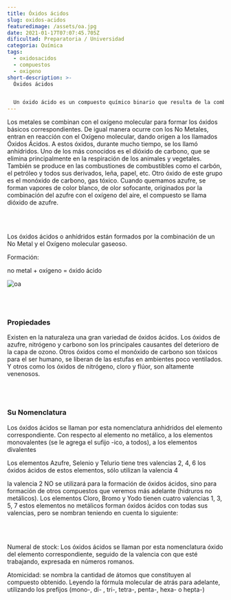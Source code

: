 ```yaml
---
title: Óxidos ácidos
slug: oxidos-acidos
featuredimage: /assets/oa.jpg
date: 2021-01-17T07:07:45.705Z
dificultad: Preparatoria / Universidad
categoria: Química
tags:
  - oxidosacidos
  - compuestos
  - oxigeno
short-description: >-
  Óxidos ácidos


  Un óxido ácido es un compuesto químico binario que resulta de la combinación de un elemento no metal con el oxígeno.
---
```

Los metales se combinan con el oxígeno molecular para formar los óxidos básicos correspondientes. De igual manera ocurre con los No Metales, entran en reacción con el Oxígeno molecular, dando origen a los llamados Óxidos Ácidos. A estos óxidos, durante mucho tiempo, se los llamó anhídridos. Uno de los más conocidos es el dióxido de carbono, que se elimina principalmente en la respiración de los animales y vegetales. También se produce en las combustiones de combustibles como el carbón, el petróleo y todos sus derivados, leña, papel, etc. Otro óxido de este grupo es el monóxido de carbono, gas tóxico. Cuando quemamos azufre, se forman vapores de color blanco, de olor sofocante, originados por la combinación del azufre con el oxígeno del aire, el compuesto se llama dióxido de azufre.

<br/><br/>

Los óxidos ácidos o anhídridos están formados por la combinación de un No Metal y el Oxígeno molecular gaseoso.

Formación:

no metal + oxígeno = óxido ácido

![oa](/assets/oa22.jpg "oa")

<br/><br/>

### Propiedades 

Existen en la naturaleza una gran variedad de óxidos ácidos. Los óxidos de azufre, nitrógeno y carbono son los principales causantes del deterioro de la capa de ozono. Otros óxidos como el monóxido de carbono son tóxicos para el ser humano, se liberan de las estufas en ambientes poco ventilados. Y otros como los óxidos de nitrógeno, cloro y flúor, son altamente venenosos.

<br/><br/>

### Su Nomenclatura

Los óxidos ácidos se llaman por esta nomenclatura anhidridos del elemento correspondiente. Con respecto al elemento no metálico, a los elementos monovalentes (se le agrega el sufijo -ico, a todos), a los elementos divalentes

Los elementos Azufre, Selenio y Telurio tiene tres valencias 2, 4, 6 los óxidos ácidos de estos elementos, sólo utilizan la valencia 4

la valencia 2 NO se utilizará para la formación de óxidos ácidos, sino para formación de otros compuestos que veremos más adelante (hidruros no metálicos). Los elementos Cloro, Bromo y Yodo tienen cuatro valencias 1, 3, 5, 7 estos elementos no metálicos forman óxidos ácidos con todas sus valencias, pero se nombran teniendo en cuenta lo siguiente:

<br/><br/>

Numeral de stock: Los óxidos ácidos se llaman por esta nomenclatura óxido del elemento correspondiente, seguido de la valencia con que esté trabajando, expresada en números romanos.

Atomicidad: se nombra la cantidad de átomos que constituyen al compuesto obtenido. Leyendo la fórmula molecular de atrás para adelante, utilizando los prefijos (mono-, di- , tri-, tetra-, penta-, hexa- o hepta-)